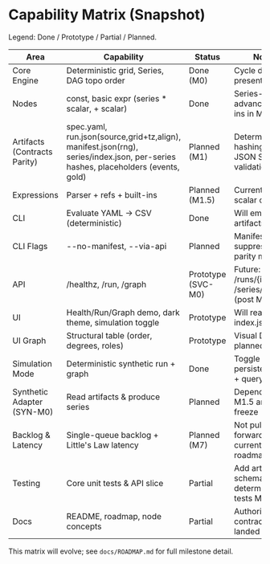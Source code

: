 # Capability Matrix (Snapshot)

Legend: Done / Prototype / Partial / Planned.

| Area | Capability | Status | Notes |
|------|------------|--------|-------|
| Core Engine | Deterministic grid, Series<T>, DAG topo order | Done (M0) | Cycle detection present |
| Nodes | const, basic expr (series * scalar, + scalar) | Done | Series-series & advanced built-ins in M1 |
| Artifacts (Contracts Parity) | spec.yaml, run.json(source,grid+tz,align), manifest.json(rng), series/index.json, per-series hashes, placeholders (events, gold) | Planned (M1) | Deterministic hashing + JSON Schema validation |
| Expressions | Parser + refs + built-ins | Planned (M1.5) | Current inline scalar ops only |
| CLI | Evaluate YAML -> CSV (deterministic) | Done | Will emit artifacts at M1 |
| CLI Flags | --no-manifest, --via-api | Planned | Manifest suppression & parity mode |
| API | /healthz, /run, /graph | Prototype (SVC-M0) | Future: GET /runs/{id}/index, /series/{id} (post M1.5) |
| UI | Health/Run/Graph demo, dark theme, simulation toggle | Prototype | Will read index.json later |
| UI Graph | Structural table (order, degrees, roles) | Prototype | Visual DAG planned |
| Simulation Mode | Deterministic synthetic run + graph | Done | Toggle persisted (flag + query) |
| Synthetic Adapter (SYN-M0) | Read artifacts & produce series | Planned | Depends on M1.5 artifact freeze |
| Backlog & Latency | Single-queue backlog + Little's Law latency | Planned (M7) | Not pulled forward in current roadmap |
| Testing | Core unit tests & API slice | Partial | Add artifact schema + hash determinism tests M1 |
| Docs | README, roadmap, node concepts | Partial | Authoritative contracts spec landed (M1) |

This matrix will evolve; see `docs/ROADMAP.md` for full milestone detail.
